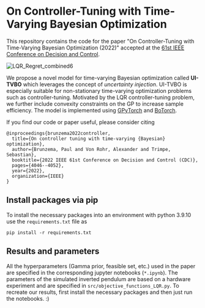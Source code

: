 # On Controller-Tuning with Time-Varying Bayesian Optimization
This repository contains the code for the paper "On Controller-Tuning with Time-Varying Bayesian Optimization (2022)" accepted at the [61st IEEE Conference on Decision and Control](https://cdc2022.ieeecss.org/).

![LQR_Regret_combined6](https://user-images.githubusercontent.com/49341051/158646082-e957109f-cd6a-4a43-8d78-6e9a373f4aab.png)

We propose a novel model for time-varying Bayesian optimization called **UI-TVBO** which leverages the concept of *uncertainty injection*. UI-TVBO is especially suitable for non-stationary time-varying optimization problems such as controller-tuning. Motivated by the LQR controller-tuning problem, we further include convexity constraints on the GP to increase sample efficiency. The model is implemented using [GPyTorch](https://gpytorch.ai) and [BoTorch](https://botorch.org).

If you find our code or paper useful, please consider citing
```
@inproceedings{brunzema2022controller,
  title={On controller tuning with time-varying {Bayesian} optimization},
  author={Brunzema, Paul and Von Rohr, Alexander and Trimpe, Sebastian},
  booktitle={2022 IEEE 61st Conference on Decision and Control (CDC)},
  pages={4046--4052},
  year={2022},
  organization={IEEE}
}
```


## Install packages via pip

To install the necessary packages into an environment with python 3.9.10 use the `requirements.txt` file as

```
pip install -r requirements.txt
```

## Results and parameters

All the hyperparameters (Gamma prior, feasible set, etc.) used in the paper are specified in the corresponding jupyter notebooks (`*.ipynb`). The parameters of the simulated inverted pendulum are based on a hardware experiment and are specified in `src/objective_functions_LQR.py`.
To recreate our results, first install the necessary packages and then just run the notebooks. :)
